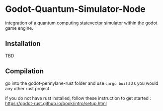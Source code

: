# Godot-Quantum-Simulator-Node
integration of a quantum computing statevector simulator within the godot game engine.

## Installation

TBD

## Compilation
go into the godot-pennylane-rust folder and use `cargo build` as you would any other rust project.

if you do not have rust installed, follow these instruction to get started : https://godot-rust.github.io/book/intro/setup.html
